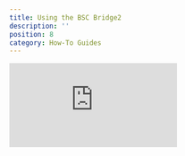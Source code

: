 ```yaml
---
title: Using the BSC Bridge2
description: ''
position: 8
category: How-To Guides
---
```


<div class="video-container">
  <iframe src="https://www.youtube-nocookie.com/embed/gTU__t3g97k" frameborder="0" allow="accelerometer; autoplay; encrypted-media; gyroscope; picture-in-picture" allowfullscreen></iframe>
</div>
